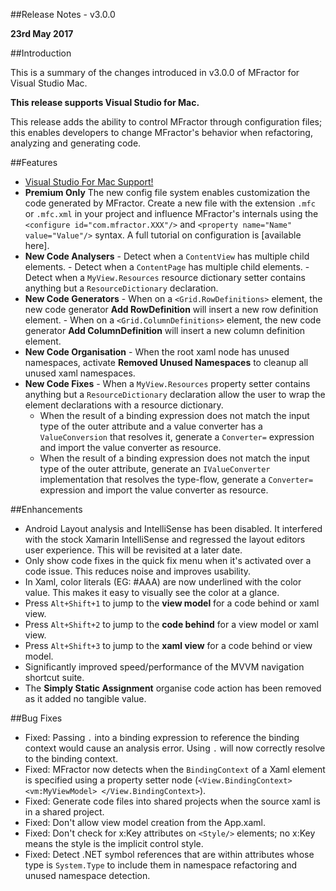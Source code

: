 
##Release Notes - v3.0.0

**23rd May 2017**

##Introduction

This is a summary of the changes introduced in v3.0.0 of MFractor for Visual Studio Mac.

**This release supports Visual Studio for Mac.**

This release adds the ability to control MFractor through configuration files; this enables developers to change MFractor's behavior when refactoring, analyzing and generating code.

##Features

   - [Visual Studio For Mac Support!](https://www.mfractor.com/blogs/news/introducing-mfractor-for-visual-studio-mac)
   - **Premium Only** The new config file system enables customization the code generated by MFractor. Create a new file with the extension `.mfc` or `.mfc.xml` in your project and influence MFractor's internals using the `<configure id="com.mfractor.XXX"/>` and `<property name="Name" value="Value"/>` syntax. A full tutorial on configuration is [available here].
   - **New Code Analysers**
    - Detect when a `ContentView` has multiple child elements.
    - Detect when a `ContentPage` has multiple child elements.
    - Detect when a `MyView.Resources` resource dictionary setter contains anything but a `ResourceDictionary` declaration.
   - **New Code Generators**
    - When on a `<Grid.RowDefinitions>` element, the new code generator **Add RowDefinition** will insert a new row definition element.
    - When on a `<Grid.ColumnDefinitions>` element, the new code generator **Add ColumnDefinition** will insert a new column definition element.
   - **New Code Organisation**
    - When the root xaml node has unused namespaces, activate **Removed Unused Namespaces** to cleanup all unused xaml namespaces.
   - **New Code Fixes**
    - When a `MyView.Resources` property setter contains anything but a `ResourceDictionary` declaration allow the user to wrap the element declarations with a resource dictionary.
		- When the result of a binding expression does not match the input type of the outer attribute and a value converter has a `ValueConversion` that resolves it, generate a `Converter=` expression and import the value converter as resource.
		- When the result of a binding expression does not match the input type of the outer attribute, generate an `IValueConverter` implementation that resolves the type-flow, generate a `Converter=` expression and import the value converter as resource.

##Enhancements

 - Android Layout analysis and IntelliSense has been disabled. It interfered with the stock Xamarin IntelliSense and regressed the layout editors user experience. This will be revisited at a later date.
 - Only show code fixes in the quick fix menu when it's activated over a code issue. This reduces noise and improves usability.
 - In Xaml, color literals (EG: #AAA) are now underlined with the color value. This makes it easy to visually see the color at a glance.
 - Press `Alt+Shift+1` to jump to the **view model** for a code behind or xaml view.
 - Press `Alt+Shift+2` to jump to the **code behind** for a view model or xaml view.
 - Press `Alt+Shift+3` to jump to the **xaml view** for a code behind or view model.
 - Significantly improved speed/performance of the MVVM navigation shortcut suite.
 - The **Simply Static Assignment** organise code action has been removed as it added no tangible value.

##Bug Fixes

 - Fixed: Passing `.` into a binding expression to reference the binding context would cause an analysis error. Using `.` will now correctly resolve to the binding context.
 - Fixed: MFractor now detects when the `BindingContext` of a Xaml element is specified using a property setter node (`<View.BindingContext> <vm:MyViewModel> </View.BindingContext>`).
 - Fixed: Generate code files into shared projects when the source xaml is in a shared project.
 - Fixed: Don't allow view model creation from the App.xaml.
 - Fixed: Don't check for x:Key attributes on `<Style/>` elements; no x:Key means the style is the implicit control style.
 - Fixed: Detect .NET symbol references that are within attributes whose type is `System.Type` to include them in namespace refactoring and unused namespace detection.
